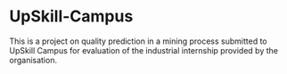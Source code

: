 # UpSkill-Campus
This is a project on quality prediction in a mining process submitted to UpSkill Campus for evaluation of the industrial internship provided by the organisation.
